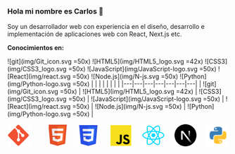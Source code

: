 ### Hola mi nombre es Carlos 👋

Soy un desarrollador web con experiencia en el diseño, desarrollo e implementación de aplicaciones web con React, Next.js etc.
 
**Conocimientos en:**

![git](img/Git_icon.svg =50x) ![HTML5](img/HTML5_logo.svg =42x) ![CSS3](img/CSS3_logo.svg =50x) ![JavaScript](img/JavaScript-logo.svg =50x) ![React](img/react.svg =50x) ![Node.js](img/N-js.svg =50x) ![Python](img/Python-logo.svg =50x)
|   |   |   |   |   |   |   |
|---|---|---|---|---|---|---|
| ![git](img/Git_icon.svg =50x) | ![HTML5](img/HTML5_logo.svg =42x) | ![CSS3](img/CSS3_logo.svg =50x) | ![JavaScript](img/JavaScript-logo.svg =50x) | ![React](img/react.svg =50x) | ![Node.js](img/N-js.svg =50x) | ![Python](img/Python-logo.svg =50x) |


<div style="display: flex; justify-content: space-between; align-items: center; gap: 20px;">
<img src="img/Git_icon.svg" alt="git" width="50" style="margin-right: 20px;"><img src="img/HTML5_logo.svg" alt="git" width="42"><img src="img/CSS3_logo.svg" alt="git" width="50"><img src="img/JavaScript-logo.svg" alt="git" width="50"><img src="img/react.svg" alt="git" width="50"><img src="img/N-js.svg" alt="git" width="50"><img src="img/Python-logo.svg" alt="git" width="50">
</div>
<!--
**carlos1297/carlos1297** is a ✨ _special_ ✨ repository because its `README.md` (this file) appears on your GitHub profile.

Here are some ideas to get you started:

- 🔭 I’m currently working on ...
- 🌱 I’m currently learning ...
- 👯 I’m looking to collaborate on ...
- 🤔 I’m looking for help with ...
- 💬 Ask me about ...
- 📫 How to reach me: ...
- 😄 Pronouns: ...
- ⚡ Fun fact: ...
-->
